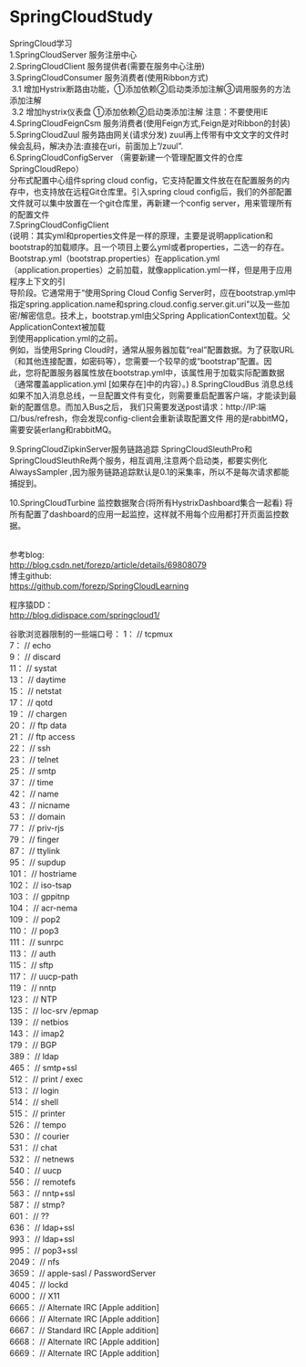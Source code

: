 # SpringCloudStudy

SpringCloud学习<br/>
1.SpringCloudServer 服务注册中心<br/>
2.SpringCloudClient 服务提供者(需要在服务中心注册) <br/>
3.SpringCloudConsumer 服务消费者(使用Ribbon方式) <br/>
  &nbsp;3.1 增加Hystrix断路由功能，①添加依赖②启动类添加注解③调用服务的方法添加注解</br>
  &nbsp;3.2 增加hystrix仪表盘 ①添加依赖②启动类添加注解 注意：不要使用IE<br/>
4.SpringCloudFeignCsm 服务消费者(使用Feign方式,Feign是对Ribbon的封装) <br/>
5.SpringCloudZuul 服务路由网关(请求分发) zuul再上传带有中文文字的文件时候会乱码，解决办法:直接在uri，前面加上”/zuul”.<br/>
6.SpringCloudConfigServer  （需要新建一个管理配置文件的仓库SpringCloudRepo）<br/> 
   分布式配置中心组件spring cloud config，它支持配置文件放在在配置服务的内存中，也支持放在远程Git仓库里。引入spring cloud config后，我们的外部配置文件就可以集中放置在一个git仓库里，再新建一个config server，用来管理所有的配置文件  <br/>
7.SpringCloudConfigClient  <br/>
    (说明：其实yml和properties文件是一样的原理，主要是说明application和bootstrap的加载顺序。且一个项目上要么yml或者properties，二选一的存在。<br/>
Bootstrap.yml（bootstrap.properties）在application.yml（application.properties）之前加载，就像application.yml一样，但是用于应用程序上下文的引<br/>导阶段。它通常用于“使用Spring Cloud Config Server时，应在bootstrap.yml中指定spring.application.name和spring.cloud.config.server.git.uri”以及一些加密/解密信息。技术上，bootstrap.yml由父Spring ApplicationContext加载。父ApplicationContext被加载<br/>到使用application.yml的之前。
<br/>例如，当使用Spring Cloud时，通常从服务器加载“real”配置数据。为了获取URL（和其他连接配置，如密码等），您需要一个较早的或“bootstrap”配置。因<br/>此，您将配置服务器属性放在bootstrap.yml中，该属性用于加载实际配置数据（通常覆盖application.yml [如果存在]中的内容）。)
8.SpringCloudBus 消息总线
如果不加入消息总线，一旦配置文件有变化，则需要重启配置客户端，才能读到最新的配置信息。而加入Bus之后，
我们只需要发送post请求：http://IP:端口/bus/refresh，你会发现config-client会重新读取配置文件
用的是rabbitMQ，需要安装erlang和rabbitMQ。

9.SpringCloudZipkinServer服务链路追踪 
SpringCloudSleuthPro和SpringCloudSleuthRe两个服务，相互调用,注意两个启动类，都要实例化AlwaysSampler ,因为服务链路追踪默认是0.1的采集率，所以不是每次请求都能捕捉到。

10.SpringCloudTurbine 监控数据聚合(将所有HystrixDashboard集合一起看)
将所有配置了dashboard的应用一起监控，这样就不用每个应用都打开页面监控数据。

<br/>参考blog:<br/>
http://blog.csdn.net/forezp/article/details/69808079<br/>
博主github:<br/>
https://github.com/forezp/SpringCloudLearning<br/>

程序猿DD：<br/>
http://blog.didispace.com/springcloud1/<br/>

谷歌浏览器限制的一些端口号：
1：    // tcpmux  <br/>
7：    // echo    <br/>
9：    // discard    <br/> 
11：   // systat    <br/>
13：   // daytime    <br/>
15：   // netstat    <br/>
17：   // qotd    <br/>
19：   // chargen    <br/>
20：   // ftp data    <br/>
21：   // ftp access    <br/>
22：   // ssh    <br/>
23：   // telnet    <br/>
25：   // smtp    <br/>
37：   // time    <br/>
42：   // name    <br/>
43：   // nicname    <br/>
53：   // domain    <br/>
77：   // priv-rjs    <br/>
79：   // finger    <br/>
87：   // ttylink    <br/>
95：   // supdup    <br/>
101：  // hostriame    <br/>
102：  // iso-tsap    <br/>
103：  // gppitnp    <br/>
104：  // acr-nema    <br/>
109：  // pop2    <br/>
110：  // pop3    <br/>
111：  // sunrpc    <br/>
113：  // auth    <br/>
115：  // sftp    <br/>
117：  // uucp-path    <br/>
119：  // nntp    <br/>
123：  // NTP    <br/>
135：  // loc-srv /epmap    <br/>
139：  // netbios    <br/>
143：  // imap2    <br/>
179：  // BGP    <br/>
389：  // ldap    <br/>
465：  // smtp+ssl    <br/>
512：  // print / exec    <br/>
513：  // login    <br/>
514：  // shell    <br/>
515：  // printer    <br/>
526：  // tempo    <br/>
530：  // courier    <br/>
531：  // chat    <br/>
532：  // netnews    <br/>
540：  // uucp    <br/>
556：  // remotefs    <br/>
563：  // nntp+ssl    <br/>
587：  // stmp?    <br/>
601：  // ??    <br/>
636：  // ldap+ssl    <br/>
993：  // ldap+ssl    <br/>
995：  // pop3+ssl    <br/>
2049： // nfs    <br/>
3659： // apple-sasl / PasswordServer    <br/>
4045： // lockd    <br/>
6000： // X11    <br/>
6665： // Alternate IRC [Apple addition]    <br/>
6666： // Alternate IRC [Apple addition]    <br/>
6667： // Standard IRC [Apple addition]    <br/>
6668： // Alternate IRC [Apple addition]    <br/>
6669： // Alternate IRC [Apple addition]    <br/>
